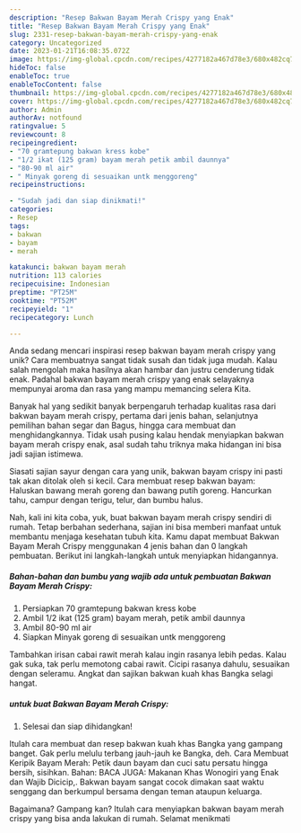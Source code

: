```yaml
---
description: "Resep Bakwan Bayam Merah Crispy yang Enak"
title: "Resep Bakwan Bayam Merah Crispy yang Enak"
slug: 2331-resep-bakwan-bayam-merah-crispy-yang-enak
category: Uncategorized
date: 2023-01-21T16:08:35.072Z
image: https://img-global.cpcdn.com/recipes/4277182a467d78e3/680x482cq70/bakwan-bayam-merah-crispy-foto-resep-utama.jpg
hideToc: false
enableToc: true
enableTocContent: false
thumbnail: https://img-global.cpcdn.com/recipes/4277182a467d78e3/680x482cq70/bakwan-bayam-merah-crispy-foto-resep-utama.jpg
cover: https://img-global.cpcdn.com/recipes/4277182a467d78e3/680x482cq70/bakwan-bayam-merah-crispy-foto-resep-utama.jpg
author: Admin
authorAv: notfound
ratingvalue: 5
reviewcount: 8
recipeingredient:
- "70 gramtepung bakwan kress kobe"
- "1/2 ikat (125 gram) bayam merah petik ambil daunnya"
- "80-90 ml air"
- " Minyak goreng di sesuaikan untk menggoreng"
recipeinstructions:

- "Sudah jadi dan siap dinikmati!"
categories:
- Resep
tags:
- bakwan
- bayam
- merah

katakunci: bakwan bayam merah 
nutrition: 113 calories
recipecuisine: Indonesian
preptime: "PT25M"
cooktime: "PT52M"
recipeyield: "1"
recipecategory: Lunch

---
```





Anda sedang mencari inspirasi resep bakwan bayam merah crispy yang unik? Cara membuatnya sangat tidak susah dan tidak juga mudah. Kalau salah mengolah maka hasilnya akan hambar dan justru cenderung tidak enak. Padahal bakwan bayam merah crispy yang enak selayaknya mempunyai aroma dan rasa yang mampu memancing selera Kita.





Banyak hal yang sedikit banyak berpengaruh terhadap kualitas rasa dari bakwan bayam merah crispy, pertama dari jenis bahan, selanjutnya pemilihan bahan segar dan Bagus, hingga cara membuat dan menghidangkannya. Tidak usah pusing kalau hendak menyiapkan bakwan bayam merah crispy enak,      asal sudah tahu triknya maka hidangan ini bisa jadi sajian istimewa.














Siasati sajian sayur dengan cara yang unik, bakwan bayam crispy ini pasti tak akan ditolak oleh si kecil. Cara membuat resep bakwan bayam: Haluskan bawang merah goreng dan bawang putih goreng. Hancurkan tahu, campur dengan terigu, telur, dan bumbu halus.






Nah, kali ini kita coba, yuk, buat bakwan bayam merah crispy sendiri di rumah. Tetap berbahan sederhana, sajian ini bisa memberi manfaat untuk membantu menjaga kesehatan tubuh kita. Kamu dapat membuat Bakwan Bayam Merah Crispy menggunakan 4 jenis bahan dan 0 langkah pembuatan. Berikut ini langkah-langkah untuk menyiapkan hidangannya.

<!--inarticleads1-->

##### Bahan-bahan dan bumbu yang wajib ada untuk pembuatan Bakwan Bayam Merah Crispy:

1. Persiapkan 70 gramtepung bakwan kress kobe
1. Ambil 1/2 ikat (125 gram) bayam merah, petik ambil daunnya
1. Ambil 80-90 ml air
1. Siapkan  Minyak goreng di sesuaikan untk menggoreng


Tambahkan irisan cabai rawit merah kalau ingin rasanya lebih pedas. Kalau gak suka, tak perlu memotong cabai rawit. Cicipi rasanya dahulu, sesuaikan dengan seleramu. Angkat dan sajikan bakwan kuah khas Bangka selagi hangat. 

<!--inarticleads2-->

#####  untuk buat Bakwan Bayam Merah Crispy:


1. Selesai dan siap dihidangkan!

Itulah cara membuat dan resep bakwan kuah khas Bangka yang gampang banget. Gak perlu melulu terbang jauh-jauh ke Bangka, deh. Cara Membuat Keripik Bayam Merah: Petik daun bayam dan cuci satu persatu hingga bersih, sisihkan. Bahan: BACA JUGA: Makanan Khas Wonogiri yang Enak dan Wajib Dicicip,. Bakwan bayam sangat cocok dimakan saat waktu senggang dan berkumpul bersama dengan teman ataupun keluarga. 

Bagaimana? Gampang kan? Itulah cara menyiapkan bakwan bayam merah crispy yang bisa anda lakukan di rumah. Selamat menikmati
